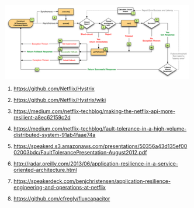 ![hystric circuit breaker](./img/hystrix-circuit-breaker.png)


1) https://github.com/Netflix/Hystrix

2) https://github.com/Netflix/Hystrix/wiki

3) https://medium.com/netflix-techblog/making-the-netflix-api-more-resilient-a8ec62159c2d

4) https://medium.com/netflix-techblog/fault-tolerance-in-a-high-volume-distributed-system-91ab4faae74a

5) https://speakerd.s3.amazonaws.com/presentations/50356a43d135ef0002003bdc/FaultTolerancePresentation-August2012.pdf

6) http://radar.oreilly.com/2013/06/application-resilience-in-a-service-oriented-architecture.html

7) https://speakerdeck.com/benjchristensen/application-resilience-engineering-and-operations-at-netflix

8) https://github.com/cfregly/fluxcapacitor



